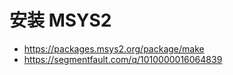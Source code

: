 # 安装 MSYS2

* https://packages.msys2.org/package/make
* https://segmentfault.com/q/1010000016064839
